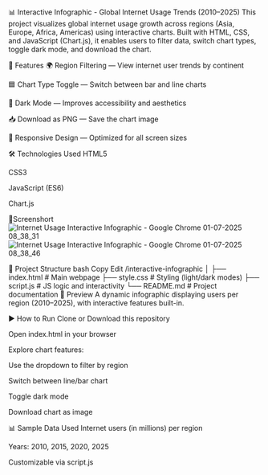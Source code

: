 📊 Interactive Infographic - Global Internet Usage Trends (2010–2025)
This project visualizes global internet usage growth across regions (Asia, Europe, Africa, Americas) using interactive charts. Built with HTML, CSS, and JavaScript (Chart.js), it enables users to filter data, switch chart types, toggle dark mode, and download the chart.

🚀 Features
🌍 Region Filtering — View internet user trends by continent

🟦 Chart Type Toggle — Switch between bar and line charts

🌙 Dark Mode — Improves accessibility and aesthetics

📥 Download as PNG — Save the chart image

📱 Responsive Design — Optimized for all screen sizes

🛠️ Technologies Used
HTML5

CSS3

JavaScript (ES6)

Chart.js

📸Screenshort
![Internet Usage Interactive Infographic - Google Chrome 01-07-2025 08_38_31](https://github.com/user-attachments/assets/8143c21a-b3cb-4761-9232-d62096074ef5)
![Internet Usage Interactive Infographic - Google Chrome 01-07-2025 08_38_46](https://github.com/user-attachments/assets/d107cc6e-9317-4e33-bdbc-8b719cf39ab2)


📂 Project Structure
bash
Copy
Edit
/interactive-infographic
│
├── index.html        # Main webpage
├── style.css         # Styling (light/dark modes)
├── script.js         # JS logic and interactivity
└── README.md         # Project documentation
📸 Preview
A dynamic infographic displaying users per region (2010–2025), with interactive features built-in.


▶️ How to Run
Clone or Download this repository

Open index.html in your browser

Explore chart features:

Use the dropdown to filter by region

Switch between line/bar chart

Toggle dark mode

Download chart as image

📊 Sample Data Used
Internet users (in millions) per region

Years: 2010, 2015, 2020, 2025

Customizable via script.js
